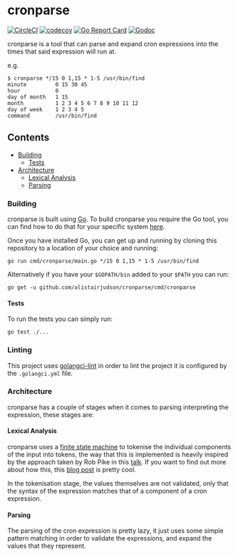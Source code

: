 cronparse
=========
[![CircleCI](https://circleci.com/gh/alistairjudson/cronparse.svg?style=svg)](https://circleci.com/gh/alistairjudson/cronparse)
[![codecov](https://codecov.io/gh/alistairjudson/cronparse/branch/master/graph/badge.svg)](https://codecov.io/gh/alistairjudson/cronparse)
[![Go Report Card](https://goreportcard.com/badge/github.com/alistairjudson/cronparse)](https://goreportcard.com/report/github.com/alistairjudson/cronparse)
[![Godoc](https://godoc.org/github.com/alistairjudson/cronparse?status.svg)](https://godoc.org/github.com/alistairjudson/cronparse)

cronparse is a tool that can parse and expand cron expressions into the times
that said expression will run at.

e.g. 
```console
$ cronparse */15 0 1,15 * 1-5 /usr/bin/find
minute         0 15 30 45
hour           0
day of month   1 15
month          1 2 3 4 5 6 7 8 9 10 11 12
day of week    1 2 3 4 5
command        /usr/bin/find
```
## Contents
<!-- vim-markdown-toc GFM -->

- [Building](#building)
  - [Tests](#tests)
- [Architecture](#architecture)
  - [Lexical Analysis](#lexical-analysis)
  - [Parsing](#parsing)

<!-- vim-markdown-toc -->

### Building
cronparse is built using [Go][go]. To build cronparse you require the Go tool,
you can find how to do that for your specific system [here][installing-go].

Once you have installed Go, you can get up and running by cloning this
repository to a location of your choice and running:

`go run cmd/cronparse/main.go */15 0 1,15 * 1-5 /usr/bin/find`

Alternatively if you have your `$GOPATH/bin` added to your `$PATH` you can run:

`go get -u github.com/alistairjudson/cronparse/cmd/cronparse`

#### Tests
To run the tests you can simply run:

`go test ./...` 

### Linting
This project uses [golangci-lint][golangci-lint] in order to lint the project
it is configured by the `.golangci.yml` file.

### Architecture
cronparse has a couple of stages when it comes to parsing interpreting the
expression, these stages are:

#### Lexical Analysis
cronparse uses a [finite state machine][fsm] to tokenise the individual
components of the input into tokens, the way that this is implemented is heavily
inspired by the approach taken by Rob Pike in this [talk][rob-pike-talk]. If you
want to find out more about how this, this [blog post][blog-post] is pretty
cool.

In the tokenisation stage, the values themselves are not validated, only that
the syntax of the expression matches that of a component of a cron expression.

#### Parsing
The parsing of the cron expression is pretty lazy, it just uses some simple
pattern matching in order to validate the expressions, and expand the values
that they represent.

[go]: https://golang.org/
[installing-go]: https://golang.org/doc/install
[fsm]: https://en.wikipedia.org/wiki/Finite-state_machine
[rob-pike-talk]: https://www.youtube.com/watch?v=HxaD_trXwRE
[blog-post]: https://hackernoon.com/lexical-analysis-861b8bfe4cb0
[golangci-lint]: github.com/golangci/golangci-lint

